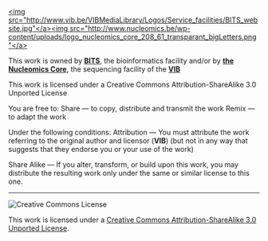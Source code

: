 <a href="https://www.bits.vib.be" target="_blank"><img src="http://www.vib.be/VIBMediaLibrary/Logos/Service_facilities/BITS_website.jpg"</a><a href="https://www.bits.vib.be" target="_blank"><img src="http://www.nucleomics.be/wp-content/uploads/logo_nucleomics_core_208_61_transparant_bigLetters.png"</a>

This work is owned by **<a href="https://www.bits.vib.be" target="_blank">BITS</a>**, the bioinformatics facility and/or by **<a href="https://www.nucleomics.be" target="_blank">the Nucleomics Core</a>**, the sequencing facility of the **<a href="http://www.vib.be" target="_blank">VIB</a>**

This work is licensed under a Creative Commons Attribution-ShareAlike 3.0 Unported License

You are free to:
Share — to copy, distribute and transmit the work Remix — to adapt the work

Under the following conditions:
Attribution — You must attribute the work referring to the original author and licensor (**VIB**)
(but not in any way that suggests that they endorse you or your use of the work) 

Share Alike — If you alter, transform, or build upon this work, you may distribute the resulting work
only under the same or similar license to this one.

------------
![Creative Commons License](http://i.creativecommons.org/l/by-sa/3.0/88x31.png?raw=true)

This work is licensed under a [Creative Commons Attribution-ShareAlike 3.0 Unported License](http://creativecommons.org/licenses/by-sa/3.0/).
